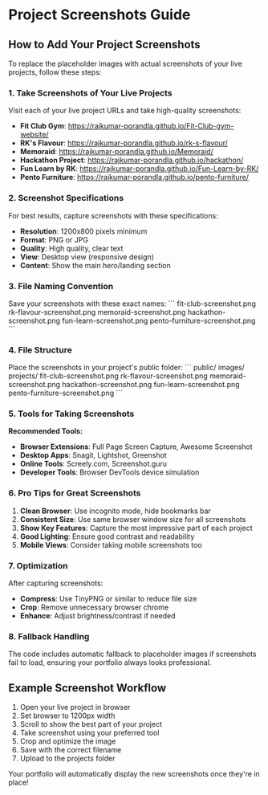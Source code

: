 # Project Screenshots Guide

## How to Add Your Project Screenshots

To replace the placeholder images with actual screenshots of your live projects, follow these steps:

### 1. Take Screenshots of Your Live Projects

Visit each of your live project URLs and take high-quality screenshots:

- **Fit Club Gym**: https://rajkumar-porandla.github.io/Fit-Club-gym-website/
- **RK's Flavour**: https://rajkumar-porandla.github.io/rk-s-flavour/
- **Memoraid**: https://rajkumar-porandla.github.io/Memoraid/
- **Hackathon Project**: https://rajkumar-porandla.github.io/hackathon/
- **Fun Learn by RK**: https://rajkumar-porandla.github.io/Fun-Learn-by-RK/
- **Pento Furniture**: https://rajkumar-porandla.github.io/pento-furniture/

### 2. Screenshot Specifications

For best results, capture screenshots with these specifications:
- **Resolution**: 1200x800 pixels minimum
- **Format**: PNG or JPG
- **Quality**: High quality, clear text
- **View**: Desktop view (responsive design)
- **Content**: Show the main hero/landing section

### 3. File Naming Convention

Save your screenshots with these exact names:
\`\`\`
fit-club-screenshot.png
rk-flavour-screenshot.png
memoraid-screenshot.png
hackathon-screenshot.png
fun-learn-screenshot.png
pento-furniture-screenshot.png
\`\`\`

### 4. File Structure

Place the screenshots in your project's public folder:
\`\`\`
public/
  images/
    projects/
      fit-club-screenshot.png
      rk-flavour-screenshot.png
      memoraid-screenshot.png
      hackathon-screenshot.png
      fun-learn-screenshot.png
      pento-furniture-screenshot.png
\`\`\`

### 5. Tools for Taking Screenshots

**Recommended Tools:**
- **Browser Extensions**: Full Page Screen Capture, Awesome Screenshot
- **Desktop Apps**: Snagit, Lightshot, Greenshot
- **Online Tools**: Screely.com, Screenshot.guru
- **Developer Tools**: Browser DevTools device simulation

### 6. Pro Tips for Great Screenshots

1. **Clean Browser**: Use incognito mode, hide bookmarks bar
2. **Consistent Size**: Use same browser window size for all screenshots
3. **Show Key Features**: Capture the most impressive part of each project
4. **Good Lighting**: Ensure good contrast and readability
5. **Mobile Views**: Consider taking mobile screenshots too

### 7. Optimization

After capturing screenshots:
- **Compress**: Use TinyPNG or similar to reduce file size
- **Crop**: Remove unnecessary browser chrome
- **Enhance**: Adjust brightness/contrast if needed

### 8. Fallback Handling

The code includes automatic fallback to placeholder images if screenshots fail to load, ensuring your portfolio always looks professional.

## Example Screenshot Workflow

1. Open your live project in browser
2. Set browser to 1200px width
3. Scroll to show the best part of your project
4. Take screenshot using your preferred tool
5. Crop and optimize the image
6. Save with the correct filename
7. Upload to the projects folder

Your portfolio will automatically display the new screenshots once they're in place!
